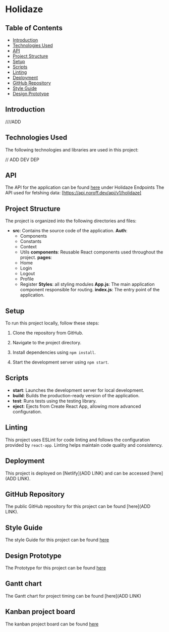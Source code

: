 # Holidaze

## Table of Contents

- [Introduction](#introduction)
- [Technologies Used](#technologies-used)
- [API](#API)
- [Project Structure](#project-structure)
- [Setup](#setup)
- [Scripts](#scripts)
- [Linting](#linting)
- [Deployment](#deployment)
- [GitHub Repository](#github-repository)
- [Style Guide](#style-guide)
- [Design Prototype](#Prototype)

## Introduction

////ADD

## Technologies Used

The following technologies and libraries are used in this project:

// ADD DEV DEP

## API

The API for the application can be found [here](https://docs.noroff.dev/) under Holidaze Endpoints
The API used for fetshing data: [https://api.noroff.dev/api/v1/holidaze]

## Project Structure

The project is organized into the following directories and files:

- **src**: Contains the source code of the application.
  **Auth**:
  - Components
  - Constants
  - Context
  - Utils
    **components**: Reusable React components used throughout the project.
    **pages**:
  - Home
  - Login
  - Logout
  - Profile
  - Register
    **Styles**: all styling modules
    **App.js**: The main application component responsible for routing.
    **index.js**: The entry point of the application.

## Setup

To run this project locally, follow these steps:

1. Clone the repository from GitHub.

2. Navigate to the project directory.

3. Install dependencies using `npm install`.

4. Start the development server using `npm start`.

## Scripts

- **start**: Launches the development server for local development.
- **build**: Builds the production-ready version of the application.
- **test**: Runs tests using the testing library.
- **eject**: Ejects from Create React App, allowing more advanced configuration.

## Linting

This project uses ESLint for code linting and follows the configuration provided by `react-app`. Linting helps maintain code quality and consistency.

## Deployment

This project is deployed on [Netlify](ADD LINK) and can be accessed [here](ADD LINK).

## GitHub Repository

The public GitHub repository for this project can be found [here](ADD LINK).

## Style Guide

The style Guide for this project can be found [here](https://xd.adobe.com/view/1397bb78-6f8b-4eee-b64a-f2269c7563b6-46c4/)

## Design Prototype

The Prototype for this project can be found [here](https://xd.adobe.com/view/6bf9582a-4249-4f45-9e3f-b9b316472e9d-3eaa/)

## Gantt chart

The Gantt chart for project timing can be found [here](ADD LINK)

## Kanban project board

The kanban project board can be found [here](https://trello.com/b/ynk4OU6m/project-exam-2)

